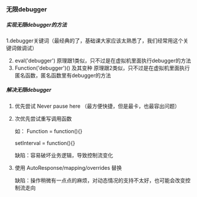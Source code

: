 ### 无限debugger

##### 实现无限debugger的方法

1.debugger关键词（最经典的了，基础课大家应该太熟悉了，我们经常用这个关键词做调试）    

2. eval('debugger') 原理跟1类似，只不过是在虚拟机里面执行debugger的方法    
3. Function('debugger')() 及其变种 原理跟2类似，只不过是在虚拟机里面执行匿名函数，匿名函数里有debugger的方法 



##### 解决无限debugger

1. 优先尝试 Never pause here （最方便快捷，但是最卡，也最容出问题）       

2. 次优先尝试重写调用函数            

    如： Function = function(){}              

    setInterval = function(){}            

    缺陷：容易破坏业务逻辑，导致控制流变化        

3. 使用 AutoResponse/mapping/overrides 替换            

    缺陷：操作稍微有一点点的麻烦，对动态情况的支持不太好，也可能会改变控制流走向



